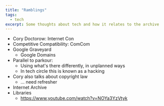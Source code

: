 ```yaml
---
title: "Ramblings"
tags:
  - tech
excerpt: Some thoughts about tech and how it relates to the archive
---
```


- Cory Doctorow: Internet Con
- Competitive Compatibility: ComCom
- Google Graveyard
  - Google Domains
- Parallel to parkour:
  - Using what's there differently, in unplanned ways
  - In tech circle this is known as a hacking
- Cory also talks about copyright law
  - ... need refresher
- Internet Archive
- Libraries
  - https://www.youtube.com/watch?v=NOYa3YzVtyk
